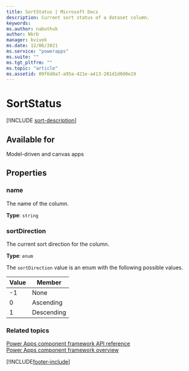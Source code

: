 ```yaml
---
title: SortStatus | Microsoft Docs
description: Current sort status of a dataset column.
keywords:
ms.author: nabuthuk
author: Nkrb
manager: kvivek
ms.date: 12/06/2021
ms.service: "powerapps"
ms.suite: ""
ms.tgt_pltfrm: ""
ms.topic: "article"
ms.assetid: 09f6d0a7-a95a-421e-a413-281d1d0d0e19
---
```


# SortStatus

[!INCLUDE [sort-description](includes/sortstatus-description.md)]

## Available for

Model-driven and canvas apps

## Properties

### name

The name of the column.

**Type**: `string`

### sortDirection

The current sort direction for the column.

**Type**: `enum`

The `sortDirection` value is an enum with the following possible values.

| Value | Member     |
| ----- | ---------- |
| -1    | None       |
| 0     | Ascending  |
| 1     | Descending |

### Related topics

[Power Apps component framework API reference](../reference/index.md)<br/>
[Power Apps component framework overview](../overview.md)

[!INCLUDE[footer-include](../../../includes/footer-banner.md)]
